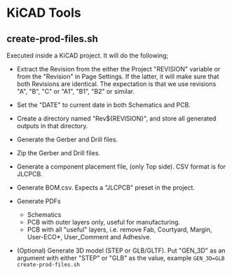 # KiCAD Tools

## create-prod-files.sh
Executed inside a KiCAD project. It will do the following;

* Extract the Revision from the either the Project "REVISION" variable or from the "Revision" in Page Settings.
  If the latter, it will make sure that both Revisions are identical. 
  The expectation is that we use revisions "A", "B", "C" or "A1", "B1", "B2" or similar.
  
* Set the "DATE" to current date in both Schematics and PCB.

* Create a directory named "Rev${REVISION}", and store all generated outputs in that directory.

* Generate the Gerber and Drill files.

* Zip the Gerber and Drill files.

* Generate a component placement file, (only Top side). CSV format is for JLCPCB.

* Generate BOM.csv. Expects a "JLCPCB" preset in the project.

* Generate PDFs
  * Schematics
  * PCB with outer layers only, useful for manufacturing.
  * PCB with all "useful" layers, i.e. remove Fab, Courtyard, Margin, User-ECO*, User_Comment and Adhesive.
  
* (Optional) Generate 3D model (STEP or GLB/GLTF). 
  Put "GEN_3D" as an argument with either "STEP" or "GLB" as the value, example `GEN_3D=GLB create-prod-files.sh`



  

